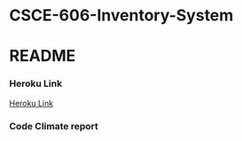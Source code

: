 # CSCE-606-Inventory-System
# README

### **Heroku Link**
[Heroku Link]( https://inventory-system-lightfoot-c73b05a2c5ae.herokuapp.com/)
### **Code Climate report**
